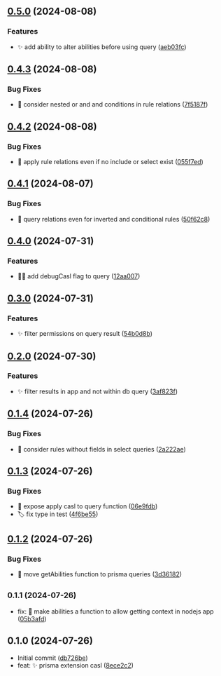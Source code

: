 

## [0.5.0](https://github.com/dennemark/prisma-extension-casl/compare/0.4.3...0.5.0) (2024-08-08)


### Features

* :sparkles: add ability to alter abilities before using query ([aeb03fc](https://github.com/dennemark/prisma-extension-casl/commit/aeb03fce399c47c27c8505a55ccbc2e6346a8263))

## [0.4.3](https://github.com/dennemark/prisma-extension-casl/compare/0.4.2...0.4.3) (2024-08-08)


### Bug Fixes

* :bug: consider nested or and and conditions in rule relations ([7f5187f](https://github.com/dennemark/prisma-extension-casl/commit/7f5187fa48a953960cb8cea5ac5018f5c11af715))

## [0.4.2](https://github.com/dennemark/prisma-extension-casl/compare/0.4.1...0.4.2) (2024-08-08)


### Bug Fixes

* :bug: apply rule relations even if no include or select exist ([055f7ed](https://github.com/dennemark/prisma-extension-casl/commit/055f7ed738f9dafa77dddef6b51bd1758ee9b0f8))

## [0.4.1](https://github.com/dennemark/prisma-extension-casl/compare/0.4.0...0.4.1) (2024-08-07)


### Bug Fixes

* :bug: query relations even for inverted and conditional rules ([50f62c8](https://github.com/dennemark/prisma-extension-casl/commit/50f62c83b08e693993f665dfee6d66bb9b443094))

## [0.4.0](https://github.com/dennemark/prisma-extension-casl/compare/0.3.0...0.4.0) (2024-07-31)


### Features

* :technologist: add debugCasl flag to query ([12aa007](https://github.com/dennemark/prisma-extension-casl/commit/12aa007cdbb599562ca458ec6f45272d99a2ac9b))

## [0.3.0](https://github.com/dennemark/prisma-extension-casl/compare/0.2.0...0.3.0) (2024-07-31)


### Features

* :sparkles: filter permissions on query result ([54b0d8b](https://github.com/dennemark/prisma-extension-casl/commit/54b0d8b07f715b7f6cd0a85bfaae2d775cc33566))

## [0.2.0](https://github.com/dennemark/prisma-extension-casl/compare/0.1.4...0.2.0) (2024-07-30)


### Features

* :sparkles: filter results in app and not within db query ([3af823f](https://github.com/dennemark/prisma-extension-casl/commit/3af823f334a24c770b54f336bbfe5231062d31c5))

## [0.1.4](https://github.com/dennemark/prisma-extension-casl/compare/0.1.3...0.1.4) (2024-07-26)


### Bug Fixes

* :bug: consider rules without fields in select queries ([2a222ae](https://github.com/dennemark/prisma-extension-casl/commit/2a222aec8b546f416bbed9ea19f79acd77a7b877))

## [0.1.3](https://github.com/dennemark/prisma-extension-casl/compare/0.1.2...0.1.3) (2024-07-26)


### Bug Fixes

* :art: expose apply casl to query function ([06e9fdb](https://github.com/dennemark/prisma-extension-casl/commit/06e9fdb6193173d0d0189a3ee80b25fb1300a322))
* :label: fix type in test ([4f6be55](https://github.com/dennemark/prisma-extension-casl/commit/4f6be55196d546b15783623b537f9f2ddcdb3be0))

## [0.1.2](https://github.com/dennemark/prisma-extension-casl/compare/0.1.1...0.1.2) (2024-07-26)


### Bug Fixes

* :bug: move getAbilities function to prisma queries ([3d36182](https://github.com/dennemark/prisma-extension-casl/commit/3d36182340e5e4fdca89a6b530383a595bafdb90))

## <small>0.1.1 (2024-07-26)</small>

* fix: :bug: make abilities a function to allow getting context in nodejs app ([05b3afd](https://github.com/dennemark/prisma-extension-casl/commit/05b3afd))



## 0.1.0 (2024-07-26)

* Initial commit ([db726be](https://github.com/dennemark/prisma-extension-casl/commit/db726be))
* feat: :sparkles: prisma extension casl ([8ece2c2](https://github.com/dennemark/prisma-extension-casl/commit/8ece2c2))

